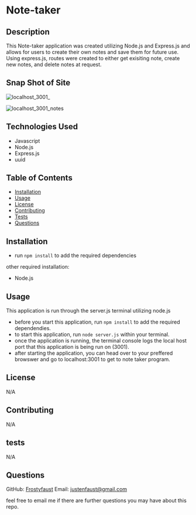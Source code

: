 # Note-taker

## Description

This Note-taker application was created utilizing Node.js and Express.js and allows for users to create their own notes and save them for future use. Using express.js, routes were created to either get exisiting note, create new notes, and delete notes at request.

## Snap Shot of Site

![localhost_3001_](https://github.com/frostyfaust/Note-taker/assets/55112932/168a43ca-984a-4d62-b47a-1fc69416d3d4)

![localhost_3001_notes](https://github.com/frostyfaust/Note-taker/assets/55112932/62e4abc5-5b0c-4a78-9f67-b3a734ff902b)


## Technologies Used

- Javascript
- Node.js
- Express.js
- uuid

## Table of Contents
  
- [Installation](#installation)
- [Usage](#usage)
- [License](#license)
- [Contributing](#contributing)
- [Tests](#tests)
- [Questions](#questions)

## Installation

- run `npm install` to add the required dependencies

other required installation:
- Node.js

    
## Usage

This application is run through the server.js terminal utilizing node.js
- before you start this application, run `npm install` to add the required dependendies.
- to start this application, run `node server.js` within your terminal.
- once the application is running, the terminal console logs the local host port that this application is being run on (3001).
- after starting the application, you can head over to your preffered browswer and go to localhost:3001 to get to note taker program.

## License

N/A
    
## Contributing

N/A
  
## tests

N/A

## Questions

GitHub: [Frostyfaust](https://github.com/frostyfaust)
Email: justenfaust@gmail.com

feel free to email me if there are further questions you may have about this repo.
